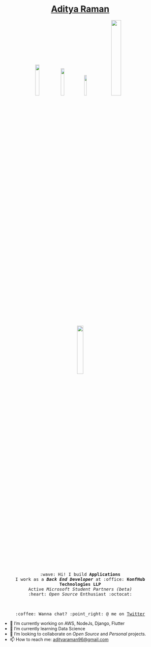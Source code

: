 <h1 align="center"><a href="http://www.ramanaditya.com">Aditya Raman</a></h1>
<p align="center">
  <a href="https://twitter.com/_adityaraman"><img src="https://img.shields.io/badge/-@_adityaraman-1ca0f1?style=flat&labelColor=1ca0f1&logo=twitter&logoColor=white&link=https://twitter.com/_adityaraman" width="16%"/></a>
  <a href="https://medium.com/@ramanaditya/"><img src="https://img.shields.io/badge/-@ramanaditya-000000?style=flat&labelColor=black&logo=Medium&link=https://medium.com/@ramanaditya/" width="15%"/></a>
  <a href="https://www.linkedin.com/in/ramanaditya/"><img src="https://img.shields.io/badge/-ramanaditya-blue?style=flat&logo=Linkedin&logoColor=white&link=https://www.linkedin.com/in/ramanaditya/" width="13%"/></a>
  <a href="mailto:adityaraman96@gmail.com"><img src="https://img.shields.io/badge/-adityaraman96@gmail.com-c14438?style=flat&logo=Gmail&logoColor=white&link=mailto:adityaraman96@gmail.com" width="25%"/></a>
</p>

<p align="center">
  <img src="https://raw.githubusercontent.com/ramanaditya/beginners/master/octocat.png" width="20%">
  <br><br>
  <samp>
    :wave: Hi! I build <b>Applications</b>
    <br>I work as a <em><b>Back End Developer</b></em> at :office: <b>KonfHub Technologies LLP</b>
      <br>Active <em>Microsoft Student Partners (beta)</em>
    <br> :heart: <em>Open Source</em> Enthusiast :octocat: <br><br>
    <br><br>:coffee: Wanna chat? :point_right: @ me on <a href="https://twitter.com/_adityaraman">Twitter</a>
  </samp>
</p>

- 🔭 I’m currently working on AWS, NodeJs, Django, Flutter
- 🌱 I’m currently learning Data Science
- 👯 I’m looking to collaborate on _Open Source_ and _Personal_ projects.
- 📫 How to reach me: adityaraman96@gmail.com

